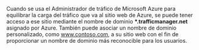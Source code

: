 ﻿Cuando se usa el Administrador de tráfico de Microsoft Azure para equilibrar la carga del tráfico que va al sitio web de Azure, se puede tener acceso a ese sitio mediante el nombre de dominio **\*.trafficmanager.net** asignado por Azure. También puede asociar un nombre de dominio personalizado, como www.contoso.com, a su sitio web con el fin de proporcionar un nombre de dominio más reconocible para los usuarios.
<!--HONumber=42-->
